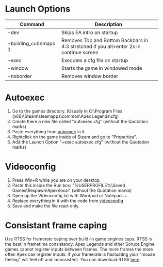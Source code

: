 # Launch Options

| **Command**  | **Description** |
| ------------- | ------------- |
| -dev  | Skips EA intro on startup  |
| +building_cubemaps 1  | Removes Top and Bottom Backbars in 4:3 stretched if you alt+enter 2x in continue screen  |
| +exec  | Executes a cfg file on startup  |
| -window  | Starts the game in windowed mode  |
| -noborder  | Removes window border  |

# Autoexec
1. Go to the games directory. (Usually in C:\Program Files (x86)\Steam\steamapps\common\Apex Legends\cfg)
2. Create there a new file called "autoexec.cfg" (without the Quotation marks)
3. Paste everything from [autoexec](https://raw.githubusercontent.com/deaFPS/apex-configs-by-deafps/master/autoexec.cfg) in it.
4. Rightclick on the game inside of Steam and go to "Properties".
5. Add the Launch Option "+exec autoexec.cfg" (without the Quotation marks)


# Videoconfig
1. Press Win+R while you are on your desktop.
2. Paste this inside the Run box: "%USERPROFILE%\Saved Games\Respawn\Apex\local" (without the Quotation marks)
3. Open up the Videoconfig.txt with Wordpad or Notepad++.
4. Replace everything in it with the code from [videoconfig](https://raw.githubusercontent.com/deaFPS/apex-configs-by-deafps/master/videoconfig.txt)
5. Save and make the file read-only.


# Consistant frame caping
Use RTSS for framerate caping over build-in game engines caps. RTSS is the best in frametime consistancy.
Apex Legends and other Soruce Engine games cannot register inputs between frames. The more frames the more often Apex can register inputs.
If your framerate is flactuating your "mouse feeling" will feel off and inconsistent.
You can download RTSS [here](https://www.guru3d.com/files-details/rtss-rivatuner-statistics-server-download.html)
